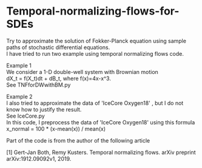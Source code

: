 # Temporal-normalizing-flows-for-SDEs
Try to approximate the solution of Fokker-Planck equation using sample paths of stochastic differential equations.  
I have tried to run two example using temporal normalizing flows code.  

Example 1  
We consider a 1-D double-well system with Brownian motion  
dX_t = f(X_t)dt + dB_t, where f(x)=4x-x^3.  
See TNFforDWwithBM.py  


Example 2  
I also tried to approximate the data of 'IceCore Oxygen18' , but I do not know how to justify the result.   
See IceCore.py    
In this code, I preprocess the data of 'IceCore Oxygen18' using this formula  
x_normal = 100 * (x-mean(x)) / mean(x)  

Part of the code is from the author of the following article  

[1] Gert-Jan Both, Remy Kusters. Temporal normalizing flows. arXiv preprint arXiv:1912.09092v1, 2019.
